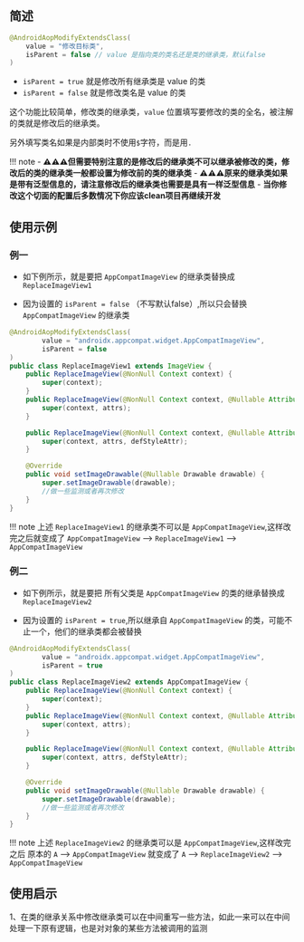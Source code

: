 ## 简述

```java
@AndroidAopModifyExtendsClass(
    value = "修改目标类",
    isParent = false // value 是指向类的类名还是类的继承类，默认false
)
```

- `isParent = true` 就是修改所有继承类是 value 的类
- `isParent = false` 就是修改类名是 value 的类

这个功能比较简单，修改类的继承类，```value``` 位置填写要修改的类的全名，被注解的类就是修改后的继承类。

另外填写类名如果是内部类时不使用`$`字符，而是用`.`



!!! note
    - **:warning::warning::warning:但需要特别注意的是修改后的继承类不可以继承被修改的类，修改后的类的继承类一般都设置为修改前的类的继承类**
    - **:warning::warning::warning:原来的继承类如果是带有泛型信息的，请注意修改后的继承类也需要是具有一样泛型信息**
    - **当你修改这个切面的配置后多数情况下你应该clean项目再继续开发**

## 使用示例

### 例一

- 如下例所示，就是要把 ```AppCompatImageView``` 的继承类替换成 ```ReplaceImageView1```

- 因为设置的 `isParent = false` （不写默认false）,所以只会替换 ```AppCompatImageView``` 的继承类

```java
@AndroidAopModifyExtendsClass(
        value = "androidx.appcompat.widget.AppCompatImageView",
        isParent = false
)
public class ReplaceImageView1 extends ImageView {
    public ReplaceImageView(@NonNull Context context) {
        super(context);
    }
    public ReplaceImageView(@NonNull Context context, @Nullable AttributeSet attrs) {
        super(context, attrs);
    }

    public ReplaceImageView(@NonNull Context context, @Nullable AttributeSet attrs, int defStyleAttr) {
        super(context, attrs, defStyleAttr);
    }

    @Override
    public void setImageDrawable(@Nullable Drawable drawable) {
        super.setImageDrawable(drawable);
        //做一些监测或者再次修改
    }
}
```

!!! note
    上述 `ReplaceImageView1` 的继承类不可以是 `AppCompatImageView`,这样改完之后就变成了 `AppCompatImageView` --> `ReplaceImageView1` --> `AppCompatImageView`

### 例二

- 如下例所示，就是要把 所有父类是 ```AppCompatImageView``` 的类的继承替换成 ```ReplaceImageView2```

- 因为设置的 `isParent = true`,所以继承自 ```AppCompatImageView``` 的类，可能不止一个，他们的继承类都会被替换

```java
@AndroidAopModifyExtendsClass( 
        value = "androidx.appcompat.widget.AppCompatImageView",
        isParent = true
)
public class ReplaceImageView2 extends AppCompatImageView {
    public ReplaceImageView(@NonNull Context context) {
        super(context);
    }
    public ReplaceImageView(@NonNull Context context, @Nullable AttributeSet attrs) {
        super(context, attrs);
    }

    public ReplaceImageView(@NonNull Context context, @Nullable AttributeSet attrs, int defStyleAttr) {
        super(context, attrs, defStyleAttr);
    }

    @Override
    public void setImageDrawable(@Nullable Drawable drawable) {
        super.setImageDrawable(drawable);
        //做一些监测或者再次修改
    }
}
```

!!! note
    上述 `ReplaceImageView2` 的继承类可以是 `AppCompatImageView`,这样改完之后 原本的 `A` -->  `AppCompatImageView` 就变成了 `A` --> `ReplaceImageView2` --> `AppCompatImageView`


## 使用启示

1、在类的继承关系中修改继承类可以在中间重写一些方法，如此一来可以在中间处理一下原有逻辑，也是对对象的某些方法被调用的监测

